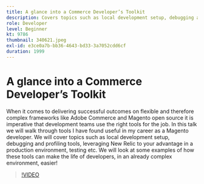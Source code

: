 ```yaml
---
title: A glance into a Commerce Developer’s Toolkit
description: Covers topics such as local development setup, debugging and profiling tools, leveraging New Relic to your advantage in a production environment, and testing.
role: Developer
level: Beginner
kt: 9786
thumbnail: 340621.jpeg
exl-id: e3ce0a7b-bb36-4643-bd33-3a7052cdd6cf
duration: 1999
---
```

# A glance into a Commerce Developer’s Toolkit

When it comes to delivering successful outcomes on flexible and therefore complex frameworks like Adobe Commerce and Magento open source it is imperative that development teams use the right tools for the job. In this talk we will walk through tools I have found useful in my career as a Magento developer. We will cover topics such as local development setup, debugging and profiling tools, leveraging New Relic to your advantage in a production environment, testing etc. We will look at some examples of how these tools can make the life of developers, in an already complex environment, easier!

>[!VIDEO](https://video.tv.adobe.com/v/340621/?quality=12&learn=on)
